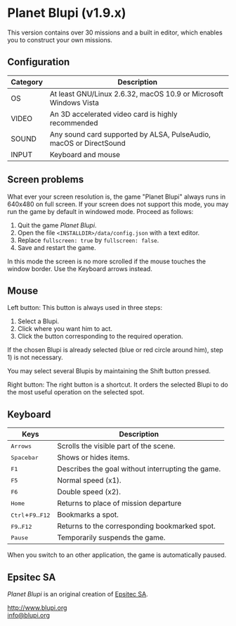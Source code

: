
# Planet Blupi (v1.9.x)

This version contains over 30 missions and a built in editor, which enables you
to construct your own missions.

## Configuration

| Category | Description |
| -------- | ----------- |
| OS       | At least GNU/Linux 2.6.32, macOS 10.9 or Microsoft Windows Vista   |
| VIDEO    | An 3D accelerated video card is highly recommended                 |
| SOUND    | Any sound card supported by ALSA, PulseAudio, macOS or DirectSound |
| INPUT    | Keyboard and mouse                                                 |

## Screen problems

What ever your screen resolution is, the game "Planet Blupi" always runs in
640x480 on full screen. If your screen does not support this mode, you may run
the game by default in windowed mode. Proceed as follows:

1. Quit the game _Planet Blupi_.
2. Open the file `<INSTALLDIR>/data/config.json` with a text editor.
3. Replace `fullscreen: true` by `fullscreen: false`.
4. Save and restart the game.

In this mode the screen is no more scrolled if the mouse touches the window
border. Use the Keyboard arrows instead.

## Mouse

Left button:
This button is always used in three steps:

1. Select a Blupi.
2. Click where you want him to act.
3. Click the button corresponding to the required operation.

If the chosen Blupi is already selected (blue or red circle around him),
step 1) is not necessary.

You may select several Blupis by maintaining the Shift button pressed.

Right button:
The right button is a shortcut. It orders the selected Blupi to do the most
useful operation on the selected spot.

## Keyboard

| Keys         | Description |
| ------------ | ----------- |
| <kbd>Arrows</kbd>                             | Scrolls the visible part of the scene.            |
| <kbd>Spacebar</kbd>                           | Shows or hides items.                             |
| <kbd>F1</kbd>                                 | Describes the goal without interrupting the game. |
| <kbd>F5</kbd>                                 | Normal speed (x1).                                |
| <kbd>F6</kbd>                                 | Double speed (x2).                                |
| <kbd>Home</kbd>                               | Returns to place of mission departure             |
| <kbd>Ctrl</kbd>+<kbd>F9</kbd>..<kbd>F12</kbd> | Bookmarks a spot.                                 |
| <kbd>F9</kbd>..<kbd>F12</kbd>                 | Returns to the corresponding bookmarked spot.     |
| <kbd>Pause</kbd>                              | Temporarily suspends the game.                    |

When you switch to an other application, the game is automatically paused.

## Epsitec SA

_Planet Blupi_ is an original creation of [Epsitec SA][1].

http://www.blupi.org  
info@blupi.org

[1]: http://www.epsitec.ch
